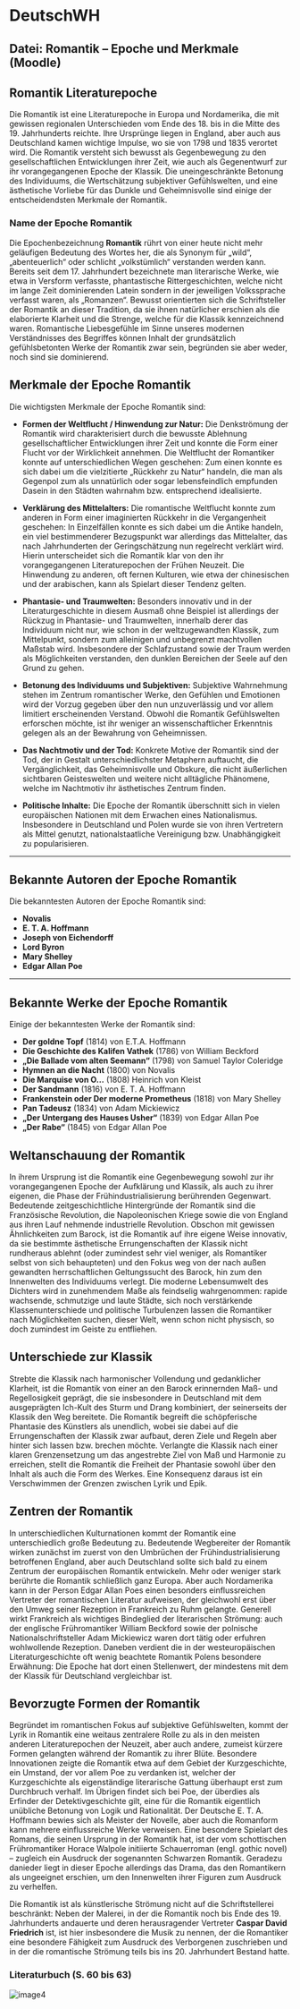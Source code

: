 # DeutschWH

## **Datei: Romantik – Epoche und Merkmale (Moodle)** ##

## Romantik Literaturepoche

Die Romantik ist eine Literaturepoche in Europa und Nordamerika, die mit gewissen regionalen Unterschieden vom Ende des 18. bis in die Mitte des 19. Jahrhunderts reichte. Ihre Ursprünge liegen in England, aber auch aus Deutschland kamen wichtige Impulse, wo sie von 1798 und 1835 verortet wird. Die Romantik versteht sich bewusst als Gegenbewegung zu den gesellschaftlichen Entwicklungen ihrer Zeit, wie auch als Gegenentwurf zur ihr vorangegangenen Epoche der Klassik. Die uneingeschränkte Betonung des Individuums, die Wertschätzung subjektiver Gefühlswelten, und eine ästhetische Vorliebe für das Dunkle und Geheimnisvolle sind einige der entscheidendsten Merkmale der Romantik.

### Name der Epoche Romantik

Die Epochenbezeichnung **Romantik** rührt von einer heute nicht mehr geläufigen Bedeutung des Wortes her, die als Synonym für „wild“, „abenteuerlich“ oder schlicht „volkstümlich“ verstanden werden kann. Bereits seit dem 17. Jahrhundert bezeichnete man literarische Werke, wie etwa in Versform verfasste, phantastische Rittergeschichten, welche nicht im lange Zeit dominierenden Latein sondern in der jeweiligen Volkssprache verfasst waren, als „Romanzen“. Bewusst orientierten sich die Schriftsteller der Romantik an dieser Tradition, da sie ihnen natürlicher erschien als die elaborierte Klarheit und die Strenge, welche für die Klassik kennzeichnend waren. Romantische Liebesgefühle im Sinne unseres modernen Verständnisses des Begriffes können Inhalt der grundsätzlich gefühlsbetonten Werke der Romantik zwar sein, begründen sie aber weder, noch sind sie dominierend.

## Merkmale der Epoche Romantik

Die wichtigsten Merkmale der Epoche Romantik sind:

- **Formen der Weltflucht / Hinwendung zur Natur:**
  Die Denkströmung der Romantik wird charakterisiert durch die bewusste Ablehnung gesellschaftlicher Entwicklungen ihrer Zeit und konnte die Form einer Flucht vor der Wirklichkeit annehmen. Die Weltflucht der Romantiker konnte auf unterschiedlichen Wegen geschehen: Zum einen konnte es sich dabei um die vielzitierte „Rückkehr zu Natur“ handeln, die man als Gegenpol zum als unnatürlich oder sogar lebensfeindlich empfunden Dasein in den Städten wahrnahm bzw. entsprechend idealisierte.

- **Verklärung des Mittelalters:**
  Die romantische Weltflucht konnte zum anderen in Form einer imaginierten Rückkehr in die Vergangenheit geschehen: In Einzelfällen konnte es sich dabei um die Antike handeln, ein viel bestimmenderer Bezugspunkt war allerdings das Mittelalter, das nach Jahrhunderten der Geringschätzung nun regelrecht verklärt wird. Hierin unterscheidet sich die Romantik klar von den ihr vorangegangenen Literaturepochen der Frühen Neuzeit. Die Hinwendung zu anderen, oft fernen Kulturen, wie etwa der chinesischen und der arabischen, kann als Spielart dieser Tendenz gelten.

- **Phantasie- und Traumwelten:**
  Besonders innovativ und in der Literaturgeschichte in diesem Ausmaß ohne Beispiel ist allerdings der Rückzug in Phantasie- und Traumwelten, innerhalb derer das Individuum nicht nur, wie schon in der weltzugewandten Klassik, zum Mittelpunkt, sondern zum alleinigen und unbegrenzt machtvollen Maßstab wird. Insbesondere der Schlafzustand sowie der Traum werden als Möglichkeiten verstanden, den dunklen Bereichen der Seele auf den Grund zu gehen.

- **Betonung des Individuums und Subjektiven:**
  Subjektive Wahrnehmung stehen im Zentrum romantischer Werke, den Gefühlen und Emotionen wird der Vorzug gegeben über den nun unzuverlässig und vor allem limitiert erscheinenden Verstand. Obwohl die Romantik Gefühlswelten erforschen möchte, ist ihr weniger an wissenschaftlicher Erkenntnis gelegen als an der Bewahrung von Geheimnissen.

- **Das Nachtmotiv und der Tod:**
  Konkrete Motive der Romantik sind der Tod, der in Gestalt unterschiedlichster Metaphern auftaucht, die Vergänglichkeit, das Geheimnisvolle und Obskure, die nicht äußerlichen sichtbaren Geisteswelten und weitere nicht alltägliche Phänomene, welche im Nachtmotiv ihr ästhetisches Zentrum finden.

- **Politische Inhalte:**
  Die Epoche der Romantik überschnitt sich in vielen europäischen Nationen mit dem Erwachen eines Nationalismus. Insbesondere in Deutschland und Polen wurde sie von ihren Vertretern als Mittel genutzt, nationalstaatliche Vereinigung bzw. Unabhängigkeit zu popularisieren.

---

## Bekannte Autoren der Epoche Romantik

Die bekanntesten Autoren der Epoche Romantik sind:

- **Novalis**
- **E. T. A. Hoffmann**
- **Joseph von Eichendorff**
- **Lord Byron**
- **Mary Shelley**
- **Edgar Allan Poe**

---

## Bekannte Werke der Epoche Romantik

Einige der bekanntesten Werke der Romantik sind:

- **Der goldne Topf** (1814) von E.T.A. Hoffmann
- **Die Geschichte des Kalifen Vathek** (1786) von William Beckford
- **„Die Ballade vom alten Seemann“** (1798) von Samuel Taylor Coleridge
- **Hymnen an die Nacht** (1800) von Novalis
- **Die Marquise von O…** (1808) Heinrich von Kleist
- **Der Sandmann** (1816) von E. T. A. Hoffmann
- **Frankenstein oder Der moderne Prometheus** (1818) von Mary Shelley
- **Pan Tadeusz** (1834) von Adam Mickiewicz
- **„Der Untergang des Hauses Usher“** (1839) von Edgar Allan Poe
- **„Der Rabe“** (1845) von Edgar Allan Poe

## Weltanschauung der Romantik

In ihrem Ursprung ist die Romantik eine Gegenbewegung sowohl zur ihr vorangegangenen Epoche der Aufklärung und Klassik, als auch zu ihrer eigenen, die Phase der Frühindustrialisierung berührenden Gegenwart. Bedeutende zeitgeschichtliche Hintergründe der Romantik sind die Französische Revolution, die Napoleonischen Kriege sowie die von England aus ihren Lauf nehmende industrielle Revolution. Obschon mit gewissen Ähnlichkeiten zum Barock, ist die Romantik auf ihre eigene Weise innovativ, da sie bestimmte ästhetische Errungenschaften der Klassik nicht rundheraus ablehnt (oder zumindest sehr viel weniger, als Romantiker selbst von sich behaupteten) und den Fokus weg von der nach außen gewandten herrschaftlichen Geltungssucht des Barock, hin zum den Innenwelten des Individuums verlegt. Die moderne Lebensumwelt des Dichters wird in zunehmendem Maße als feindselig wahrgenommen: rapide wachsende, schmutzige und laute Städte, sich noch verstärkende Klassenunterschiede und politische Turbulenzen lassen die Romantiker nach Möglichkeiten suchen, dieser Welt, wenn schon nicht physisch, so doch zumindest im Geiste zu entfliehen.

## Unterschiede zur Klassik

Strebte die Klassik nach harmonischer Vollendung und gedanklicher Klarheit, ist die Romantik von einer an den Barock erinnernden Maß- und Regellosigkeit geprägt, die sie insbesondere in Deutschland mit dem ausgeprägten Ich-Kult des Sturm und Drang kombiniert, der seinerseits der Klassik den Weg bereitete. Die Romantik begreift die schöpferische Phantasie des Künstlers als unendlich, wobei sie dabei auf die Errungenschaften der Klassik zwar aufbaut, deren Ziele und Regeln aber hinter sich lassen bzw. brechen möchte. Verlangte die Klassik nach einer klaren Grenzensetzung um das angestrebte Ziel von Maß und Harmonie zu erreichen, stellt die Romantik die Freiheit der Phantasie sowohl über den Inhalt als auch die Form des Werkes. Eine Konsequenz daraus ist ein Verschwimmen der Grenzen zwischen Lyrik und Epik.

## Zentren der Romantik

In unterschiedlichen Kulturnationen kommt der Romantik eine unterschiedlich große Bedeutung zu. Bedeutende Wegbereiter der Romantik wirken zunächst im zuerst von den Umbrüchen der Frühindustrialisierung betroffenen England, aber auch Deutschland sollte sich bald zu einem Zentrum der europäischen Romantik entwickeln. Mehr oder weniger stark berührte die Romantik schließlich ganz Europa. Aber auch Nordamerika kann in der Person Edgar Allan Poes einen besonders einflussreichen Vertreter der romantischen Literatur aufweisen, der gleichwohl erst über den Umweg seiner Rezeption in Frankreich zu Ruhm gelangte. Generell wirkt Frankreich als wichtiges Bindeglied der literarischen Strömung: auch der englische Frühromantiker William Beckford sowie der polnische Nationalschriftsteller Adam Mickiewicz waren dort tätig oder erfuhren wohlwollende Rezeption. Daneben verdient die in der westeuropäischen Literaturgeschichte oft wenig beachtete Romantik Polens besondere Erwähnung: Die Epoche hat dort einen Stellenwert, der mindestens mit dem der Klassik für Deutschland vergleichbar ist.

## Bevorzugte Formen der Romantik

Begründet im romantischen Fokus auf subjektive Gefühlswelten, kommt der Lyrik in Romantik eine weitaus zentralere Rolle zu als in den meisten anderen Literaturepochen der Neuzeit, aber auch andere, zumeist kürzere Formen gelangten während der Romantik zu ihrer Blüte. Besondere Innovationen zeigte die Romantik etwa auf dem Gebiet der Kurzgeschichte, ein Umstand, der vor allem Poe zu verdanken ist, welcher der Kurzgeschichte als eigenständige literarische Gattung überhaupt erst zum Durchbruch verhalf. Im Übrigen findet sich bei Poe, der überdies als Erfinder der Detektivgeschichte gilt, eine für die Romantik eigentlich unübliche Betonung von Logik und Rationalität. Der Deutsche E. T. A. Hoffmann bewies sich als Meister der Novelle, aber auch die Romanform kann mehrere einflussreiche Werke verweisen. Eine besondere Spielart des Romans, die seinen Ursprung in der Romantik hat, ist der vom schottischen Frühromantiker Horace Walpole initiierte Schauerroman (engl. gothic novel) – zugleich ein Ausdruck der sogenannten Schwarzen Romantik. Geradezu danieder liegt in dieser Epoche allerdings das Drama, das den Romantikern als ungeeignet erschien, um den Innenwelten ihrer Figuren zum Ausdruck zu verhelfen.

Die Romantik ist als künstlerische Strömung nicht auf die Schriftstellerei beschränkt: Neben der Malerei, in der die Romantik noch bis Ende des 19. Jahrhunderts andauerte und deren herausragender Vertreter **Caspar David Friedrich** ist, ist hier insbesondere die Musik zu nennen, der die Romantiker eine besondere Fähigkeit zum Ausdruck des Verborgenen zuschrieben und in der die romantische Strömung teils bis ins 20. Jahrhundert Bestand hatte.


### **Literaturbuch (S. 60 bis 63)** ### 
![image4](https://github.com/user-attachments/assets/f5a0187c-8f90-4f88-9a86-4f729588b8b5)

